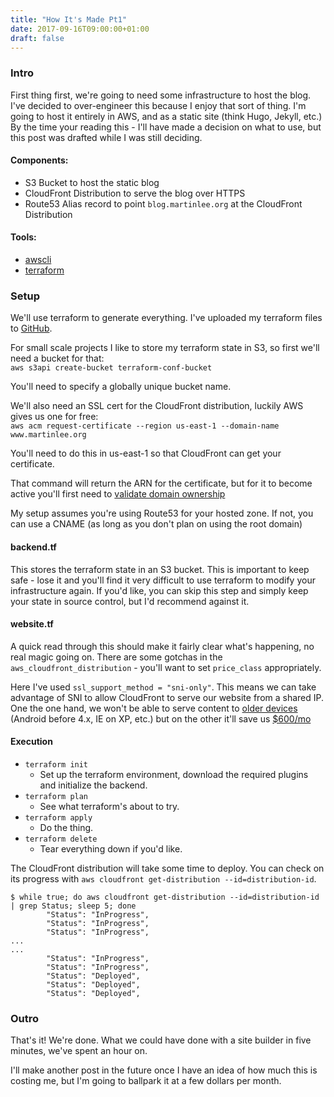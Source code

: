 ```yaml
---
title: "How It's Made Pt1"
date: 2017-09-16T09:00:00+01:00
draft: false
---
```


### Intro
First thing first, we're going to need some infrastructure to host the blog. I've decided to over-engineer this because I enjoy that sort of thing. I'm going to host it entirely in AWS, and as a static site (think Hugo, Jekyll, etc.) By the time your reading this - I'll have made a decision on what to use, but this post was drafted while I was still deciding.

#### Components:
 * S3 Bucket to host the static blog
 * CloudFront Distribution to serve the blog over HTTPS
 * Route53 Alias record to point `blog.martinlee.org` at the CloudFront Distribution

#### Tools:
 * [awscli](https://aws.amazon.com/cli/)
 * [terraform](https://www.terraform.io)

### Setup
We'll use terraform to generate everything. I've uploaded my terraform files to [GitHub](https://github.com/MartinLeedotOrg/blog-martinlee-org/tree/master/infra).

For small scale projects I like to store my terraform state in S3, so first we'll need a bucket for that:  
```aws s3api create-bucket terraform-conf-bucket```

You'll need to specify a globally unique bucket name.

We'll also need an SSL cert for the CloudFront distribution, luckily AWS gives us one for free:  
`aws acm request-certificate --region us-east-1 --domain-name www.martinlee.org`

You'll need to do this in us-east-1 so that CloudFront can get your certificate.

That command will return the ARN for the certificate, but for it to become active you'll first need to [validate domain ownership](http://docs.aws.amazon.com/acm/latest/userguide/gs-acm-validate.html)

My setup assumes you're using Route53 for your hosted zone. If not, you can use a CNAME (as long as you don't plan on using the root domain)

#### backend.tf
This stores the terraform state in an S3 bucket. This is important to keep safe - lose it and you'll find it very difficult to use terraform to modify your infrastructure again. If you'd like, you can skip this step and simply keep your state in source control, but I'd recommend against it.

#### website.tf
A quick read through this should make it fairly clear what's happening, no real magic going on.  There are some gotchas in the `aws_cloudfront_distribution` - you'll want to set `price_class` appropriately.

Here I've used `ssl_support_method = "sni-only"`.  This means we can take advantage of SNI to allow CloudFront to serve our website from a shared IP. One the one hand, we won't be able to serve content to [older devices](https://en.wikipedia.org/wiki/Server_Name_Indication#Support) (Android before 4.x, IE on XP, etc.) but on the other it'll save us [$600/mo](https://aws.amazon.com/cloudfront/custom-ssl-domains/)

#### Execution
 * `terraform init`
   * Set up the terraform environment, download the required plugins and initialize the backend.
 * `terraform plan`
   * See what terraform's about to try.
 * `terraform apply`
   * Do the thing.
 * `terraform delete`
   * Tear everything down if you'd like.

The CloudFront distribution will take some time to deploy.  You can check on its progress with `aws cloudfront get-distribution --id=distribution-id`.

```
$ while true; do aws cloudfront get-distribution --id=distribution-id | grep Status; sleep 5; done
        "Status": "InProgress", 
        "Status": "InProgress", 
        "Status": "InProgress", 
...
...
        "Status": "InProgress", 
        "Status": "InProgress", 
        "Status": "Deployed", 
        "Status": "Deployed", 
        "Status": "Deployed", 
```

### Outro
That's it! We're done. What we could have done with a site builder in five minutes, we've spent an hour on.

I'll make another post in the future once I have an idea of how much this is costing me, but I'm going to ballpark it at a few dollars per month.